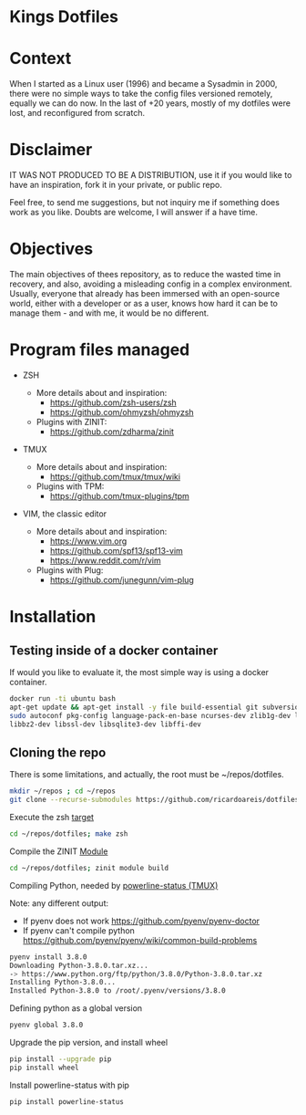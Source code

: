 # Kings Dotfiles

# Context

When I started as a Linux user (1996) and became a Sysadmin in 2000, there
were no simple ways to take the config files versioned remotely, equally
we can do now. In the last of +20 years, mostly of my dotfiles were lost,
and reconfigured from scratch.

# Disclaimer

IT WAS NOT PRODUCED TO BE A DISTRIBUTION, use it if you would like to have
an inspiration, fork it in your private, or public repo.

Feel free, to send me suggestions, but not inquiry me if something does work
as you like. Doubts are welcome, I will answer if a have time.

# Objectives

The main objectives of thees repository, as to reduce the wasted time in
recovery, and also, avoiding a misleading config in a complex environment.
Usually, everyone that already has been immersed with an open-source world,
either with a developer or as a user, knows how hard it can be to manage
them - and with me, it would be no different.

# Program files managed

* ZSH
  - More details about and inspiration:
    * https://github.com/zsh-users/zsh
    * https://github.com/ohmyzsh/ohmyzsh
  - Plugins with ZINIT:
    - https://github.com/zdharma/zinit 

* TMUX
  - More details about and inspiration:
    * https://github.com/tmux/tmux/wiki
  - Plugins with TPM:
    - https://github.com/tmux-plugins/tpm

* VIM, the classic editor
  - More details about and inspiration:
    * https://www.vim.org
    * https://github.com/spf13/spf13-vim
    * https://www.reddit.com/r/vim
  - Plugins with Plug:
    - https://github.com/junegunn/vim-plug

# Installation

## Testing inside of a docker container

If would you like to evaluate it, the most simple way is using a docker container.

```sh
docker run -ti ubuntu bash
apt-get update && apt-get install -y file build-essential git subversion curl wget
sudo autoconf pkg-config language-pack-en-base ncurses-dev zlib1g-dev libreadline-dev
libbz2-dev libssl-dev libsqlite3-dev libffi-dev
```

## Cloning the repo

There is some limitations, and actually, the root must be ~/repos/dotfiles.

```sh
mkdir ~/repos ; cd ~/repos
git clone --recurse-submodules https://github.com/ricardoareis/dotfiles
```

Execute the zsh [target](https://github.com/ricardoareis/dotfiles/blob/master/Makefile#zsh)

```sh
cd ~/repos/dotfiles; make zsh
```

Compile the ZINIT [Module](https://github.com/zdharma/zinit/blob/master/README.md#zinit-module)

```sh
cd ~/repos/dotfiles; zinit module build
```

Compiling Python, needed by [powerline-status (TMUX)](https://github.com/powerline/powerline)

Note: any different output:
  * If pyenv does not work https://github.com/pyenv/pyenv-doctor
  * If pyenv can't compile python https://github.com/pyenv/pyenv/wiki/common-build-problems

```sh
pyenv install 3.8.0
Downloading Python-3.8.0.tar.xz...
-> https://www.python.org/ftp/python/3.8.0/Python-3.8.0.tar.xz
Installing Python-3.8.0...
Installed Python-3.8.0 to /root/.pyenv/versions/3.8.0
```

Defining python as a global version

```sh
pyenv global 3.8.0
```

Upgrade the pip version, and install wheel

```sh
pip install --upgrade pip
pip install wheel

```

Install powerline-status with pip

```sh
pip install powerline-status
```
